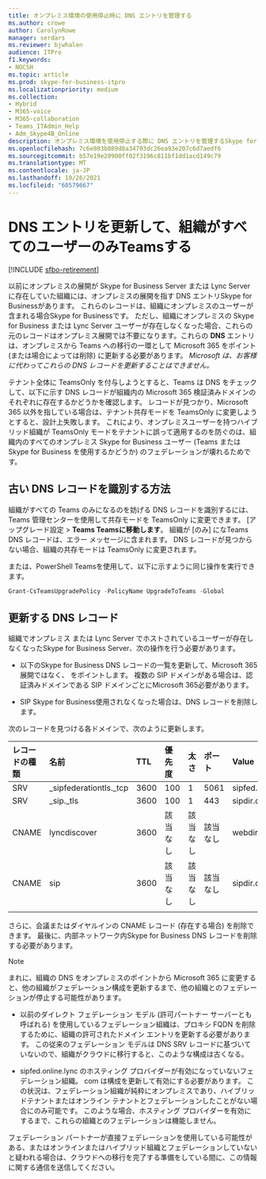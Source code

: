 ```yaml
---
title: オンプレミス環境の使用停止時に DNS エントリを管理する
ms.author: crowe
author: CarolynRowe
manager: serdars
ms.reviewer: bjwhalen
audience: ITPro
f1.keywords:
- NOCSH
ms.topic: article
ms.prod: skype-for-business-itpro
ms.localizationpriority: medium
ms.collection:
- Hybrid
- M365-voice
- M365-collaboration
- Teams_ITAdmin_Help
- Adm_Skype4B_Online
description: オンプレミス環境を使用停止する際に DNS エントリを管理するSkype for Business手順。
ms.openlocfilehash: 7c6e803b089d8a34703dc26ea93e207c6d7aedf6
ms.sourcegitcommit: b57e19e20900ff02f3196c811bf1dd1acd149c79
ms.translationtype: MT
ms.contentlocale: ja-JP
ms.lasthandoff: 10/26/2021
ms.locfileid: "60579667"
---
```

# <a name="update-dns-entries-to-enable-your-organization-to-be-all-teams-only"></a>DNS エントリを更新して、組織がすべてのユーザーのみTeamsする

[!INCLUDE [sfbo-retirement](../../Hub/includes/sfbo-retirement.md)]

以前にオンプレミスの展開が Skype for Business Server または Lync Server に存在していた組織には、オンプレミスの展開を指す DNS エントリSkype for Businessがあります。 これらのレコードは、組織にオンプレミスのユーザーが含まれる場合Skype for Businessです。 ただし、組織にオンプレミスの Skype for Business または Lync Server ユーザーが存在しなくなった場合、これらの元のレコードはオンプレミス展開では不要になります。これらの **DNS** エントリは、オンプレミスから Teams への移行の一環として Microsoft 365 をポイント (または場合によっては削除) に更新する必要があります。 *Microsoft は、お客様に代わってこれらの DNS レコードを更新することはできません。*

テナント全体に TeamsOnly を付与しようとすると、Teams は DNS をチェックして、以下に示す DNS レコードが組織内の Microsoft 365 検証済みドメインのそれぞれに存在するかどうかを確認します。 レコードが見つかり、Microsoft 365 以外を指している場合は、テナント共存モードを TeamsOnly に変更しようとすると、設計上失敗します。 これにより、オンプレミスユーザーを持つハイブリッド組織が TeamsOnly モードをテナントに誤って適用するのを防ぐのは、組織内のすべてのオンプレミス Skype for Business ユーザー (Teams または Skype for Business を使用するかどうか) のフェデレーションが壊れるためです。


## <a name="how-to-identify-stale-dns-records"></a>古い DNS レコードを識別する方法

組織がすべての Teams のみになるのを妨げる DNS レコードを識別するには、Teams 管理センターを使用して共存モードを TeamsOnly に変更できます。 [アップグレード設定  >  **Teams Teamsに移動します**。 組織が [のみ] になTeams DNS レコードは、エラー メッセージに含まれます。  DNS レコードが見つからない場合、組織の共存モードは TeamsOnly に変更されます。   

または、PowerShell Teamsを使用して、以下に示すように同じ操作を実行できます。

   ```PowerShell
   Grant-CsTeamsUpgradePolicy -PolicyName UpgradeToTeams -Global
   ```

## <a name="dns-records-to-be-updated"></a>更新する DNS レコード

組織でオンプレミス または Lync Server でホストされているユーザーが存在しなくなったSkype for Business Server、次の操作を行う必要があります。

- 以下のSkype for Business DNS レコードの一覧を更新して、Microsoft 365展開ではなく、 をポイントします。 複数の SIP ドメインがある場合は、認証済みドメインである SIP ドメインごとにMicrosoft 365必要があります。

- SIP Skype for Business使用されなくなった場合は、DNS レコードを削除します。 

次のレコードを見つける各ドメインで、次のように更新します。

| レコードの種類 | 名前 | TTL | 優先度 | 太さ | ポート | Value |
| :-----| :-----| :---- | :-----| :-----| :-----| :-----|
| SRV | _sipfederationtls._tcp |    3600 |  100 | 1 | 5061  | sipfed.online.lync.com |
| SRV | _sip._tls | 3600     | 100 |    1   | 443   | sipdir.online.lync.com |
| CNAME | lyncdiscover |    3600 |  該当なし |   該当なし |   該当なし |   webdir.online.lync.com |
| CNAME |   sip | 3600 |    該当なし |   該当なし  | 該当なし |    sipdir.online.lync.com |
|||||||

さらに、会議またはダイヤルインの CNAME レコード (存在する場合) を削除できます。 最後に、内部ネットワーク内Skype for Business DNS レコードを削除する必要があります。

> [!Note] 
> まれに、組織の DNS をオンプレミスのポイントから Microsoft 365 に変更すると、他の組織がフェデレーション構成を更新するまで、他の組織とのフェデレーションが停止する可能性があります。
>
> - 以前のダイレクト フェデレーション モデル (許可パートナー サーバーとも呼ばれる) を使用しているフェデレーション組織は、プロキシ FQDN を削除するために、組織の許可されたドメイン エントリを更新する必要があります。 この従来のフェデレーション モデルは DNS SRV レコードに基づいていないので、組織がクラウドに移行すると、このような構成は古くなる。
> 
> - sipfed.online.lync のホスティング プロバイダーが有効になっていないフェデレーション組織。 <span>com は構成を更新して有効にする必要があります。 この状況は、フェデレーション組織が純粋にオンプレミスであり、ハイブリッドテナントまたはオンライン テナントとフェデレーションしたことがない場合にのみ可能です。 このような場合、ホスティング プロバイダーを有効にするまで、これらの組織とのフェデレーションは機能しません。
>
> フェデレーション パートナーが直接フェデレーションを使用している可能性がある、またはオンラインまたはハイブリッド組織とフェデレーションしていないと疑われる場合は、クラウドへの移行を完了する準備をしている間に、この情報に関する通信を送信してください。
  




